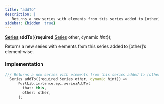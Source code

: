 ```yaml
---
title: "addTo"
description: |
   Returns a new series with elements from this series added to [other]'s element-wise.
sidebar: {hidden: true}
---
```

<span class="dart-code"><strong>[Series] addTo</strong>({<span class="nobr"><strong>required</strong> [Series] other</span>, <span class="nobr">dynamic <i>hint</i></span>});</span>

 Returns a new series with elements from this series added to [other]'s element-wise.
### Implementation
```dart
/// Returns a new series with elements from this series added to [other]'s element-wise.
  Series addTo({required Series other, dynamic hint}) =>
      RustLib.instance.api.seriesAddTo(
        that: this,
        other: other,
      );
```

[Series]: /reference/classes/series/